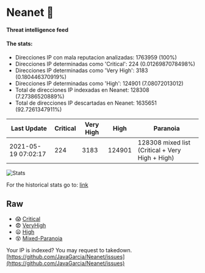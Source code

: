# Neanet :hocho:
#### Threat intelligence feed
#### The stats:

- Direcciones IP con mala reputacion analizadas: 1763959 (100%)
- Direcciones IP determinadas como 'Critical':  224 (0.0126987078498%)
- Direcciones IP determinadas como 'Very High':  3183 (0.180446370919%)
- Direcciones IP determinadas como 'High':  124901 (7.08072013012)
- Total de direcciones IP indexadas en Neanet:  128308 (7.27386520889%)
- Total de direcciones IP descartadas en Neanet:  1635651 (92.7261347911%)

| Last Update | Critical | Very High | High | Paranoia |
| --- | --- | --- | --- | --- |
| 2021-05-19 07:02:17 | 224 | 3183 | 124901 | 128308 mixed list (Critical + Very High + High)|

![Stats](https://docs.google.com/spreadsheets/d/e/2PACX-1vSnaNMIXVabIpDJjufMlzH7poXnshF3mgd8Is1g9ytUEzVsP5my4Trn8f-xkoLLQ38xpL3HtmUexLo6/pubchart?oid=501124687&format=image)

For the historical stats go to: [link](/stats.csv)
## Raw
- :scream: [Critical](https://raw.githubusercontent.com/JavaGarcia/Neanet/master/blacklists/neanet_critical.txt)
- :fearful: [VeryHigh](https://raw.githubusercontent.com/JavaGarcia/Neanet/master/blacklists/neanet_veryHigh.txtt)
- :frowning: [High](https://raw.githubusercontent.com/JavaGarcia/Neanet/master/blacklists/neanet_high.txt)
- :dizzy_face: [Mixed-Paranoia](https://raw.githubusercontent.com/JavaGarcia/Neanet/master/blacklists/neanet_all.txt)


Your IP is indexed? You may request to takedown. [https://github.com/JavaGarcia/Neanet/issues](https://github.com/JavaGarcia/Neanet/issues)








































































































































































































































































































































































































































































































































































































































































































































































































































































































































































































































































































































































































































































































































































































































































































































































































































































































































































































































































































































































































































































































































































































































































































































































































































































































































































































































































































































































































































































































































































































































































































































































































































































































































































































































































































































































































































































































































































































































































































































































































































































































































































































































































































































































































































































































































































































































































































































































































































































































































































































































































































































































































































































































































































































































































































































































































































































































































































































































































































































































































































































































































































































































































































































































































































































































































































































































































